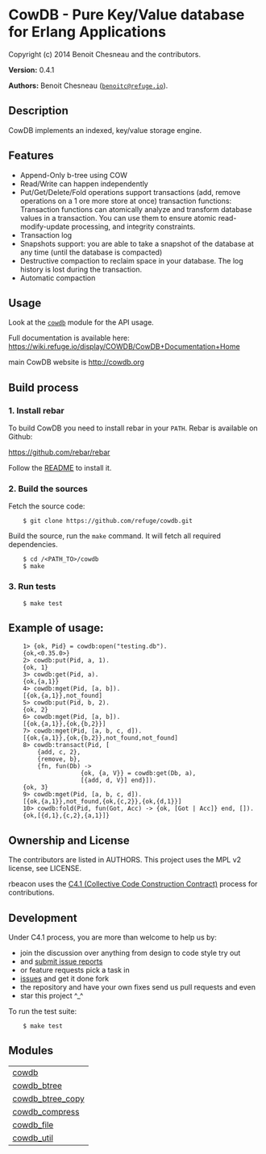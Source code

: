

# CowDB - Pure Key/Value database for Erlang Applications #

Copyright (c) 2014 Benoit Chesneau and the contributors.

__Version:__ 0.4.1

__Authors:__ Benoit Chesneau ([`benoitc@refuge.io`](mailto:benoitc@refuge.io)).

## Description

CowDB implements an indexed, key/value storage engine.

## Features

- Append-Only b-tree using COW
- Read/Write can happen independently
- Put/Get/Delete/Fold operations support transactions (add, remove
operations on a 1 ore more store at once) transaction functions:
Transaction functions can atomically analyze and transform database
values in a transaction. You can use them to ensure atomic
read-modify-update processing, and integrity constraints.
- Transaction log
- Snapshots support: you are able to take a snapshot of the database
at any time (until the database is compacted)
- Destructive compaction to reclaim space in your database. The log
history is lost during the transaction.
- Automatic compaction

## Usage

Look at the [`cowdb`](cowdb.md) module for the API usage.

Full documentation is available here:
https://wiki.refuge.io/display/COWDB/CowDB+Documentation+Home

main CowDB website is http://cowdb.org

## Build process

### 1. Install rebar

To build CowDB you need to install rebar in your `PATH`. Rebar is
available on Github:

https://github.com/rebar/rebar

Follow the
[README](https://github.com/rebar/rebar/blob/master/README.md) to
install it.

### 2. Build the sources

Fetch the source code:

```
    $ git clone https://github.com/refuge/cowdb.git
```

Build the source, run the `make` command. It will fetch all required
dependencies.

```
    $ cd /<PATH_TO>/cowdb
    $ make
```

### 3. Run tests

```
    $ make test
```

## Example of usage:

```
    1> {ok, Pid} = cowdb:open("testing.db").
    {ok,<0.35.0>}
    2> cowdb:put(Pid, a, 1).
    {ok, 1}
    3> cowdb:get(Pid, a).
    {ok,{a,1}}
    4> cowdb:mget(Pid, [a, b]).
    [{ok,{a,1}},not_found]
    5> cowdb:put(Pid, b, 2).
    {ok, 2}
    6> cowdb:mget(Pid, [a, b]).
    [{ok,{a,1}},{ok,{b,2}}]
    7> cowdb:mget(Pid, [a, b, c, d]).
    [{ok,{a,1}},{ok,{b,2}},not_found,not_found]
    8> cowdb:transact(Pid, [
        {add, c, 2},
        {remove, b},
        {fn, fun(Db) ->
                    {ok, {a, V}} = cowdb:get(Db, a),
                    [{add, d, V}] end}]).
    {ok, 3}
    9> cowdb:mget(Pid, [a, b, c, d]).
    [{ok,{a,1}},not_found,{ok,{c,2}},{ok,{d,1}}]
    10> cowdb:fold(Pid, fun(Got, Acc) -> {ok, [Got | Acc]} end, []).
    {ok,[{d,1},{c,2},{a,1}]}
```

## Ownership and License

The contributors are listed in AUTHORS. This project uses the MPL v2
license, see LICENSE.

rbeacon uses the [C4.1 (Collective Code Construction
Contract)](http://rfc.zeromq.org/spec:22) process for contributions.

## Development

Under C4.1 process, you are more than welcome to help us by:

* join the discussion over anything from design to code style try out
* and [submit issue reports](https://github.com/refuge/cowdb/issues/new)
* or feature requests pick a task in
* [issues](https://github.com/refuge/cowdb/issues) and get it done fork
* the repository and have your own fixes send us pull requests and even
* star this project ^_^

To  run the test suite:

```
    $ make test
```



## Modules ##


<table width="100%" border="0" summary="list of modules">
<tr><td><a href="cowdb.md" class="module">cowdb</a></td></tr>
<tr><td><a href="cowdb_btree.md" class="module">cowdb_btree</a></td></tr>
<tr><td><a href="cowdb_btree_copy.md" class="module">cowdb_btree_copy</a></td></tr>
<tr><td><a href="cowdb_compress.md" class="module">cowdb_compress</a></td></tr>
<tr><td><a href="cowdb_file.md" class="module">cowdb_file</a></td></tr>
<tr><td><a href="cowdb_util.md" class="module">cowdb_util</a></td></tr></table>

